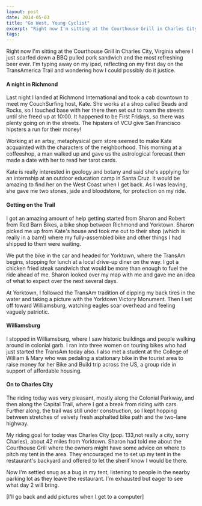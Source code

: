 ```yaml
---
layout: post
date: 2014-05-03
title: "Go West, Young Cyclist"
excerpt: "Right now I'm sitting at the Courthouse Grill in Charles City, Virginia where I just scarfed down a BBQ pulled pork sandwich and the most refreshing beer ever. I'm typing away on my ipad, reflecting on my first day on the TransAmerica Trail and wondering how I could possibly do it justice."
tags:
---
```


Right now I'm sitting at the Courthouse Grill in Charles City, Virginia where I just scarfed down a BBQ pulled pork sandwich and the most refreshing beer ever. I'm typing away on my ipad, reflecting on my first day on the TransAmerica Trail and wondering how I could possibly do it justice.

#### A night in Richmond

Last night I landed at Richmond International and took a cab downtown to meet my CouchSurfing host, Kate. She works at a shop called Beads and Rocks, so I touched base with her there then set out to roam the streets until she freed up at 10:00. It happened to be First Fridays, so there was plenty going on in the streets. The hipsters of VCU give San Francisco hipsters a run for their money! 

Working at an artsy, metaphysical gem store seemed to make Kate acquainted with the characters of the neighborhood. This morning at a coffeeshop, a man walked up and gave us the astrological forecast then made a date with her to read her tarot cards. 

Kate is really interested in geology and botany and said she's applying for an internship at an outdoor education camp in Santa Cruz. It would be amazing to find her on the West Coast when I get back. As I was leaving, she gave me two stones, jade and bloodstone, for protection on my ride. 

#### Getting on the Trail

I got an amazing amount of help getting started from Sharon and Robert from Red Barn Bikes, a bike shop between Richmond and Yorktown. Sharon picked me up from Kate's house and took me out to their shop (which is really in a barn!) where my fully-assembled bike and other things I had shipped to them were waiting. 

We put the bike in the car and headed for Yorktown, where the TransAm begins, stopping for lunch at a local drive-up diner on the way. I got a chicken fried steak sandwich that would be more than enough to fuel the ride ahead of me. Sharon looked over my map with me and gave me an idea of what to expect over the next several days.

At Yorktown, I followed the TransAm tradition of dipping my back tires in the water and taking a picture with the Yorktown Victory Monument. Then I set off toward Williamsburg, watching eagles soar overhead and feeling vaguely patriotic. 

#### Williamsburg
 
I stopped in Williamsburg, where I saw historic buildings and people walking around in colonial garb. I ran into three women on touring bikes who had just started the TransAm today also. I also met a student at the College of William & Mary who was pedaling a stationary bike in the tourist area to raise money for her Bike and Build trip across the US, a group ride in support of affordable housing.

####  On to Charles City

The riding today was very pleasant, mostly along the Colonial Parkway, and then along the Capital Trail, where I got a break from riding with cars. Further along, the trail was still under construction, so I kept hopping between stretches of velvety fresh asphalted bike path and the two-lane highway.

My riding goal for today was Charles City (pop. 133,not really a city, sorry Charles), about 42 miles from Yorktown. Sharon had told me about the Courthouse Grill where the owners might have some advice on where to pitch my tent in the area. They encouraged me to set up my tent in the restaurant's backyard and offered to let the sherif know I would be there. 

Now I'm settled snug as a bug in my tent, listening to people in the nearby parking lot as they leave the restaurant. I'm exhausted but eager to see what day 2 will bring. 

[I'll go back and add pictures when I get to a computer]